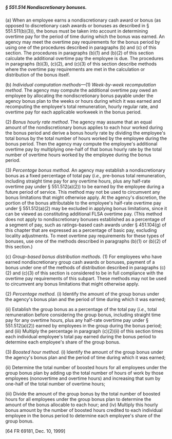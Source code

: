 ##### § 551.514 Nondiscretionary bonuses. #####

(a) When an employee earns a nondiscretionary cash award or bonus (as opposed to discretionary cash awards or bonuses as described in § 551.511(b)(3)), the bonus must be taken into account in determining overtime pay for the period of time during which the bonus was earned. An agency may meet the overtime pay requirements for the bonus period by using one of the procedures described in paragraphs (b) and (c) of this section. The procedures in paragraphs (b)(1) and (b)(2) of this section calculate the additional overtime pay the employee is due. The procedures in paragraphs (b)(3), (c)(2), and (c)(3) of this section describe methods where the overtime pay requirements are met in the calculation or distribution of the bonus itself.

(b) *Individual computation methods*—(1) *Week-by-week recomputation method.* The agency may compute the additional overtime pay owed an employee by allocating the nondiscretionary bonus payable under the agency bonus plan to the weeks or hours during which it was earned and recomputing the employee's total remuneration, hourly regular rate, and overtime pay for each applicable workweek in the bonus period.

(2) *Bonus hourly rate method.* The agency may assume that an equal amount of the nondiscretionary bonus applies to each hour worked during the bonus period and derive a bonus hourly rate by dividing the employee's total bonus by the total number of hours worked by the employee during the bonus period. Then the agency may compute the employee's additional overtime pay by multiplying one-half of that bonus hourly rate by the total number of overtime hours worked by the employee during the bonus period.

(3) *Percentage bonus method.* An agency may establish a nondiscretionary bonus as a fixed percentage of total pay (*i.e.,* pre-bonus total remuneration, including straight time pay for any overtime hours, plus any half-rate overtime pay under § 551.512(a)(2)) to be earned by the employee during a future period of service. This method may not be used to circumvent any bonus limitations that might otherwise apply. At the agency's discretion, the portion of the bonus attributable to the employee's half-rate overtime pay under § 551.512(a)(2) may be excluded in applying bonus limitations, since it can be viewed as constituting additional FLSA overtime pay. (This method does not apply to nondiscretionary bonuses established as a percentage of a segment of pay, such as ratings-based cash awards under § 451.104(g) of this chapter that are expressed as a percentage of basic pay, excluding locality adjustments. To meet overtime pay requirements for these types of bonuses, use one of the methods described in paragraphs (b)(1) or (b)(2) of this section.)

(c) *Group-based bonus distribution methods.* (1) For employees who have earned nondiscretionary group cash awards or bonuses, payment of a bonus under one of the methods of distribution described in paragraphs (c)(2) and (c)(3) of this section is considered to be in full compliance with the overtime pay requirements of this subpart. These methods may not be used to circumvent any bonus limitations that might otherwise apply.

(2) *Percentage method.* (i) Identify the amount of the group bonus under the agency's bonus plan and the period of time during which it was earned;

(ii) Establish the group bonus as a percentage of the total pay (*i.e.,* total remuneration before considering the group bonus, including straight time pay for any overtime hours, plus any half-rate overtime pay under § 551.512(a)(2)) earned by employees in the group during the bonus period; and (iii) Multiply the percentage in paragraph (c)(2)(ii) of this section times each individual employee's total pay earned during the bonus period to determine each employee's share of the group bonus.

(3) *Boosted hour method.* (i) Identify the amount of the group bonus under the agency's bonus plan and the period of time during which it was earned;

(ii) Determine the total number of boosted hours for all employees under the group bonus plan by adding up the total number of hours of work by those employees (nonovertime and overtime hours) and increasing that sum by one-half of the total number of overtime hours;

(iii) Divide the amount of the group bonus by the total number of boosted hours for all employees under the group bonus plan to determine the amount of the bonus allocable to each hour; and (iv) Multiply this hourly bonus amount by the number of boosted hours credited to each individual employee in the bonus period to determine each employee's share of the group bonus.

[64 FR 69181, Dec. 10, 1999]
